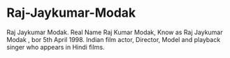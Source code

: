 # Raj-Jaykumar-Modak
Raj Jaykumar Modak.  Real Name Raj Kumar Modak,  Know as Raj Jaykumar Modak , bor 5th April 1998.  Indian film actor, Director, Model and playback singer who appears in Hindi films.
